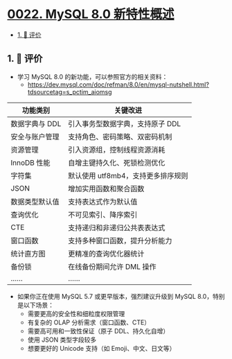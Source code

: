 # [0022. MySQL 8.0 新特性概述](https://github.com/tnotesjs/TNotes.sql/tree/main/notes/0022.%20MySQL%208.0%20%E6%96%B0%E7%89%B9%E6%80%A7%E6%A6%82%E8%BF%B0)

<!-- region:toc -->

- [1. 🫧 评价](#1--评价)

<!-- endregion:toc -->

## 1. 🫧 评价

- 学习 MySQL 8.0 的新功能，可以参照官方的相关资料：
  - https://dev.mysql.com/doc/refman/8.0/en/mysql-nutshell.html?tdsourcetag=s_pctim_aiomsg

| 功能类别       | 关键改进                           |
| -------------- | ---------------------------------- |
| 数据字典与 DDL | 引入事务型数据字典，支持原子 DDL   |
| 安全与账户管理 | 支持角色、密码策略、双密码机制     |
| 资源管理       | 引入资源组，控制线程资源消耗       |
| InnoDB 性能    | 自增主键持久化、死锁检测优化       |
| 字符集         | 默认使用 utf8mb4，支持更多排序规则 |
| JSON           | 增加实用函数和聚合函数             |
| 数据类型默认值 | 支持表达式作为默认值               |
| 查询优化       | 不可见索引、降序索引               |
| CTE            | 支持递归和非递归公共表表达式       |
| 窗口函数       | 支持多种窗口函数，提升分析能力     |
| 统计直方图     | 更精准的查询优化器统计             |
| 备份锁         | 在线备份期间允许 DML 操作          |
| ……             | ……                                 |

- 如果你正在使用 MySQL 5.7 或更早版本，强烈建议升级到 MySQL 8.0，特别是以下场景：
  - 需要更高的安全性和细粒度权限管理
  - 有复杂的 OLAP 分析需求（窗口函数、CTE）
  - 需要高可用和一致性保证（原子 DDL、持久化自增）
  - 使用 JSON 类型字段较多
  - 想要更好的 Unicode 支持（如 Emoji、中文、日文等）
